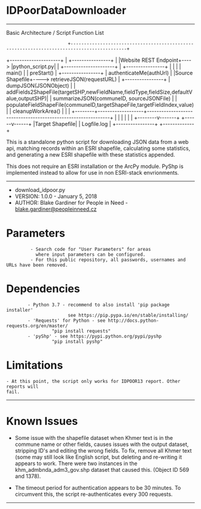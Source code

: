 # IDPoorDataDownloader
--------------------------------------------------------------------------------------------
Basic Architecture / Script Function List

                           +-------------------------------------------------------------------------------------------+
+---------------------+    | +----------------+                                                                        |
|Website REST Endpoint+----> |python_script.py|                                                                        |
+---------------------+    | +----------------+                                                                        |
                           |                                                                                           |
                           |  main()                                                                                   |
                           |     preStart()                                                                            |
     +----------------+    |     authenticateMe(authUrl)                                                               |
     |Source Shapefile+---->     retrieveJSON(requestURL)                                                              |
     +----------------+    |     dumpJSON(JSONObject)                                                                  |
                           |     addFields2ShapeFile(targetSHP,newFieldName,fieldType,fieldSize,defaultValue,outputSHP)|
                           |     summarizeJSON(communeID, sourceJSONFile)                                              |
                           |     populateFieldShapeFile(communeID,targetShapeFile,targetFieldIndex,value)              |
                           |     cleanupWorkArea()                                                                     |
                           |                                                                                           |
                           +--------+-------------------+--------------------------------------------------------------+
                                    |                   |
                                    |                   |
                                    |                   |
                           +--------v-------+    +------v------+
                           |Target Shapefile|    | Logfile.log |
                           +----------------+    +-------------+



This is a standalone python script for downloading JSON data from a web api, matching records within an ESRI shapefile, calculating some statistics, and generating a new ESRI shapefile with these statistics appended. 

This does not require an ESRI installation or the ArcPy module. PyShp is implemented instead to allow for use in non ESRI-stack envrionments.

--------------------------------------------------------------------------------------------
 
 - download_idpoor.py
 - VERSION: 1.0.0 - January 5, 2018
 - AUTHOR: Blake Gardiner for People in Need  - blake.gardiner@peopleinneed.cz

# Parameters 
             - Search code for "User Parameters" for areas
               where input parameters can be configured.
             - For this public repository, all passwords, usernames and URLs have been removed.
# Dependencies
            - Python 3.7 - recommend to also install 'pip package installer'
                           see https://pip.pypa.io/en/stable/installing/
            - 'Requests' for Python - see http://docs.python-requests.org/en/master/ 
                     "pip install requests"
            - 'pyShp' - see https://pypi.python.org/pypi/pyshp 
                     "pip install pyshp"

# Limitations
    - At this point, the script only works for IDPOOR13 report. Other reports will 
    fail.
--------------------------------------------------------------------------------------------
# Known Issues
  - Some issue with the shapefile dataset when Khmer text is in the commune name or other
     fields, causes issues with the output dataset, stripping ID's and editing the wrong fields.
     To fix, remove all Khmer text (some may still look like English script, but deleting and
     re-writing it appears to work. There were two instances in the khm_admbnda_adm3_gov.shp 
     dataset that caused this. (Object ID 569 and 1378).

  -  The timeout period for authentication appears to be 30 minutes.
     To circumvent this, the script re-authenticates every 300 requests. 
--------------------------------------------------------------------------------------------
